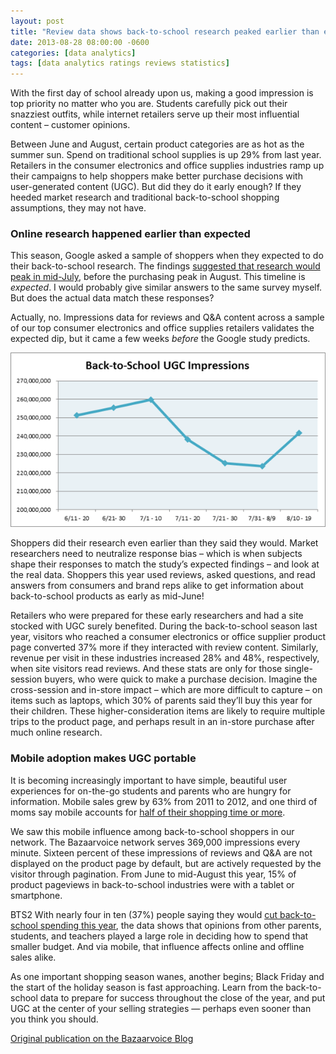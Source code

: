 ```yaml
---
layout: post
title: "Review data shows back-to-school research peaked earlier than expected"
date: 2013-08-28 08:00:00 -0600
categories: [data analytics]
tags: [data analytics ratings reviews statistics]
---
```

With the first day of school already upon us, making a good impression is top priority no matter who you are. Students carefully pick out their snazziest outfits, while internet retailers serve up their most influential content – customer opinions.

Between June and August, certain product categories are as hot as the summer sun. Spend on traditional school supplies is up 29% from last year. Retailers in the consumer electronics and office supplies industries ramp up their campaigns to help shoppers make better purchase decisions with user-generated content (UGC). But did they do it early enough? If they heeded market research and traditional back-to-school shopping assumptions, they may not have.

### Online research happened earlier than expected

This season, Google asked a sample of shoppers when they expected to do their back-to-school research. The findings <a href="http://googleshopping.blogspot.com/2013/07/trending-for-back-to-school-one.html" target="_blank">suggested that research would peak in mid-July</a>, before the purchasing peak in August. This timeline is _expected_. I would probably give similar answers to the same survey myself. But does the actual data match these responses?

Actually, no. Impressions data for reviews and Q&A content across a sample of our top consumer electronics and office supplies retailers validates the expected dip, but it came a few weeks _before_ the Google study predicts.

![Impressions trended](/images/BTS1.png)

Shoppers did their research even earlier than they said they would. Market researchers need to neutralize response bias – which is when subjects shape their responses to match the study’s expected findings – and look at the real data. Shoppers this year used reviews, asked questions, and read answers from consumers and brand reps alike to get information about back-to-school products as early as mid-June!

Retailers who were prepared for these early researchers and had a site stocked with UGC surely benefited. During the back-to-school season last year, visitors who reached a consumer electronics or office supplier product page converted 37% more if they interacted with review content. Similarly, revenue per visit in these industries increased 28% and 48%, respectively, when site visitors read reviews. And these stats are only for those single-session buyers, who were quick to make a purchase decision. Imagine the cross-session and in-store impact – which are more difficult to capture – on items such as laptops, which 30% of parents said they’ll buy this year for their children. These higher-consideration items are likely to require multiple trips to the product page, and perhaps result in an in-store purchase after much online research.

### Mobile adoption makes UGC portable

It is becoming increasingly important to have simple, beautiful user experiences for on-the-go students and parents who are hungry for information. Mobile sales grew by 63% from 2011 to 2012, and one third of moms say mobile accounts for <a href="http://blog.bazaarvoice.com/2013/08/21/how-social-drives-holiday-sales-and-builds-to-a-great-2014/" target="_blank">half of their shopping time or more</a>.

We saw this mobile influence among back-to-school shoppers in our network. The Bazaarvoice network serves 369,000 impressions every minute. Sixteen percent of these impressions of reviews and Q&A are not displayed on the product page by default, but are actively requested by the visitor through pagination. From June to mid-August this year, 15% of product pageviews in back-to-school industries were with a tablet or smartphone.

BTS2
With nearly four in ten (37%) people saying they would <a href="http://adage.com/article/news/july-i-back-school-ads/242979/" target="_blank">cut back-to-school spending this year</a>, the data shows that opinions from other parents, students, and teachers played a large role in deciding how to spend that smaller budget. And via mobile, that influence affects online and offline sales alike.

As one important shopping season wanes, another begins; Black Friday and the start of the holiday season is fast approaching. Learn from the back-to-school data to prepare for success throughout the close of the year, and put UGC at the center of your selling strategies — perhaps even sooner than you think you should.

<a href="http://blog.bazaarvoice.com/2013/08/28/review-data-shows-back-to-school-research-peaked-earlier-than-expected/" target="_blank" title="Bazaarvoice Blog">Original publication on the Bazaarvoice Blog</a>

